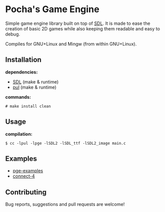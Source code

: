 # Pocha's Game Engine

Simple game engine library built on top of [SDL](https://libsdl.org).
It is made to ease the creation of basic 2D games while also keeping
them readable and easy to debug.

Compiles for GNU+Linux and Mingw (from within GNU+Linux).

## Installation

**dependencies:**

- [SDL](https://libsdl.org/download-2.0.php) (make & runtime)
- [pul](https://gitlab.com/ICanOnlySuffer/pul) (make & runtime)

**commands:**

	# make install clean

## Usage

**compilation:**

	$ cc -lpul -lpge -lSDL2 -lSDL_ttf -lSDL2_image main.c

## Examples

- [pge-examples](https://gitlab.com/ICanOnlySuffer/pge-examples)
- [connect-4](https://gitlab.com/ICanOnlySuffer/connect-4)

## Contributing

Bug reports, suggestions and pull requests are welcome!

